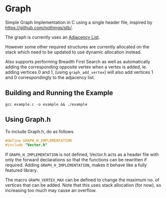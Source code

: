 # Graph

Simple Graph Implementation in C using a single header file, inspired by https://github.com/nothings/stb/.

The graph is currently uses an [Adjacency List](https://en.wikipedia.org/wiki/Adjacency_list). 

However some other required structures are currently allocated on the stack which need to be updated to use dynamic allocation instead.

Also supports performing Breadth First Search as well as automatically adding the corresponding opposite vertex when a vertex is added, 
ie. adding vertices 0 and 1, (using `graph_add_vertex`) will also add vertices 1 and 0 correspondingly to the adjacency list.


## Building and Running the Example

```
gcc example.c -o example && ./example
```

## Using Graph.h

To include Graph.h, do as follows

```c
#define GRAPH_H_IMPLEMENTATION
#include "Vector.h"
```

If `GRAPH_H_IMPLEMENTATION` is not defined, Vector.h acts as a header file with only the forward declarations so that the functions can be rewritten if required. Adding `GRAPH_H_IMPLEMENTATION`, makes it behave like a fully featured library.

The macro `GRAPH_VERTEX_MAX` can be defined to change the maximum no. of vertices that can be added. Note that this uses stack allocation (for now), so increasing too much may cause an overflow.
